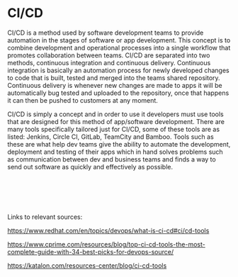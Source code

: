 # CI/CD

CI/CD is a method used by software development teams to provide automation in the stages of software or app development. This concept is to combine development and operational processes into a single workflow that promotes collaboration between teams.
CI/CD are separated into two methods, continuous integration and continuous delivery.
Continuous integration is basically an automation process for newly developed changes to code that is built, tested and merged into the teams shared repository. Continuous delivery is whenever new changes are made to apps it will be automatically bug tested and uploaded to the repository, once that happens it can then be pushed to customers at any moment.

CI/CD is simply a concept and in order to use it developers must use tools that are designed for this method of app/software development. There are many tools specifically tailored just for CI/CD, some of these tools are as listed: Jenkins, Circle CI, GitLab, TeamCity and Bamboo. Tools such as these are what help dev teams give the ability to automate the development, deployment and testing of their apps which in hand solves problems such as communication between dev and business teams and finds a way to send out software as quickly and effectively as possible.

</br>
</br>
</br>
</br>

Links to relevant sources:

https://www.redhat.com/en/topics/devops/what-is-ci-cd#ci/cd-tools

https://www.cprime.com/resources/blog/top-ci-cd-tools-the-most-complete-guide-with-34-best-picks-for-devops-source/

https://katalon.com/resources-center/blog/ci-cd-tools


